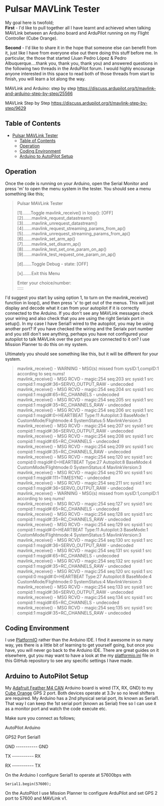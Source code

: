 # Pulsar MAVLink Tester

My goal here is twofold;  
**First** - I'd like to pull together all I have learnt and achieved when talking MAVLink between an Arduino board and ArduPilot running on my Flight Controller (Cube Orange).

**Second** - I'd like to share it in the hope that someone else can benefit from it, just like I have from everyone else out there doing this stuff before me.  In particular, the those that started (Juan Pedro López & Pedro Albuquerque....thank you, thank you, thank you) and answered questions in the following two threads in the ArduPilot forum.  I would highly encourage anyone interested in this space to read both of those threads from start to finish, you will learn a lot along the way.

MAVLink and Arduino: step by step
https://discuss.ardupilot.org/t/mavlink-and-arduino-step-by-step/25566

MAVLink Step by Step
https://discuss.ardupilot.org/t/mavlink-step-by-step/9629

## Table of Contents
- [Pulsar MAVLink Tester](#pulsar-mavlink-tester)
  - [Table of Contents](#table-of-contents)
  - [Operation](#operation)
  - [Coding Environment](#coding-environment)
  - [Arduino to AutoPilot Setup](#arduino-to-autopilot-setup)


## Operation

Once the code is running on your Arduino, open the Serial Monitor and press 'm' to open the menu system in the tester.
You should see a menu something like this;

> Pulsar MAVLink Tester  
>   
>[1].......Toggle mavlink_receive() in loop(): [OFF]  
>[2].......mavlink_request_datastream()  
>[3].......mavlink_unrequest_datastream()  
>[4].......mavlink_request_streaming_params_from_ap()  
>[5].......mavlink_unrequest_streaming_params_from_ap()  
>[6].......mavlink_set_arm_ap()  
>[7].......mavlink_set_disarm_ap()  
>[8].......mavlink_test_set_one_param_on_ap()  
>[9].......mavlink_test_request_one_param_on_ap()  
>  
>[d].......Toggle Debug - state: [OFF]  
>  
>[x].......Exit this Menu  
>  
>Enter your choice/number:   
>:::::


I'd suggest you start by using option 1, to turn on the mavlink_receive() function in loop(), and then press 'x' to get out of the menus.
This will just display and decode what it can from your autopilot if it is correctly connected to the Arduino.  If you don't see any MAVLink messages check your wiring and also check that you are using the right Serialx port in setup().  In my case I have Serial1 wired to the autopilot, you may be using another port?
If you have checked the wiring and the Serialx port number and you still don't see anything, perhaps you have not configured your autopilot to talk MAVLink over the port you are connected to it on?  I use Mission Planner to do this on my system.

Ultimately you should see something like this, but it will be different for your system.

>mavlink_receive() - WARNING - MSG(s) missed from sysID:1,compID:1 according to seq nums!  
>mavlink_receive() - MSG RCVD - magic:254 seq:203 src sysid:1 src compid:1 msgid#:36=SERVO_OUTPUT_RAW - undecoded  
>mavlink_receive() - MSG RCVD - magic:254 seq:204 src sysid:1 src compid:1 msgid#:65=RC_CHANNELS - undecoded  
>mavlink_receive() - MSG RCVD - magic:254 seq:205 src sysid:1 src compid:1 msgid#:35=RC_CHANNELS_RAW - undecoded  
>mavlink_receive() - MSG RCVD - magic:254 seq:206 src sysid:1 src compid:1 msgid#:0=HEARTBEAT Type:11 Autopilot:3 BaseMode:1 CustomMode/Flightmode:4 SystemStatus:5 MavlinkVersion:3  
>mavlink_receive() - MSG RCVD - magic:254 seq:207 src sysid:1 src compid:1 msgid#:36=SERVO_OUTPUT_RAW - undecoded  
>mavlink_receive() - MSG RCVD - magic:254 seq:208 src sysid:1 src compid:1 msgid#:65=RC_CHANNELS - undecoded  
>mavlink_receive() - MSG RCVD - magic:254 seq:209 src sysid:1 src compid:1 msgid#:35=RC_CHANNELS_RAW - undecoded  
>mavlink_receive() - MSG RCVD - magic:254 seq:120 src sysid:1 src compid:0 msgid#:0=HEARTBEAT Type:27 Autopilot:8 BaseMode:4 CustomMode/Flightmode:0 SystemStatus:4 MavlinkVersion:3  
>mavlink_receive() - MSG RCVD - magic:254 seq:210 src sysid:1 src compid:1 msgid#:111=TIMESYNC - undecoded  
>mavlink_receive() - MSG RCVD - magic:254 seq:211 src sysid:1 src compid:1 msgid#:36=SERVO_OUTPUT_RAW - undecoded  
>mavlink_receive() - WARNING - MSG(s) missed from sysID:1,compID:1 according to seq nums!  
>mavlink_receive() - MSG RCVD - magic:254 seq:127 src sysid:1 src compid:1 msgid#:65=RC_CHANNELS - undecoded  
>mavlink_receive() - MSG RCVD - magic:254 seq:128 src sysid:1 src compid:1 msgid#:35=RC_CHANNELS_RAW - undecoded  
>mavlink_receive() - MSG RCVD - magic:254 seq:129 src sysid:1 src compid:1 msgid#:0=HEARTBEAT Type:11 Autopilot:3 BaseMode:1 CustomMode/Flightmode:4 SystemStatus:5 MavlinkVersion:3  
>mavlink_receive() - MSG RCVD - magic:254 seq:130 src sysid:1 src compid:1 msgid#:36=SERVO_OUTPUT_RAW - undecoded  
>mavlink_receive() - MSG RCVD - magic:254 seq:131 src sysid:1 src compid:1 msgid#:65=RC_CHANNELS - undecoded  
>mavlink_receive() - MSG RCVD - magic:254 seq:132 src sysid:1 src compid:1 msgid#:35=RC_CHANNELS_RAW - undecoded  
>mavlink_receive() - MSG RCVD - magic:254 seq:120 src sysid:1 src compid:0 msgid#:0=HEARTBEAT Type:27 Autopilot:8 BaseMode:4 CustomMode/Flightmode:0 SystemStatus:4 MavlinkVersion:3  
>mavlink_receive() - MSG RCVD - magic:254 seq:133 src sysid:1 src compid:1 msgid#:36=SERVO_OUTPUT_RAW - undecoded  
>mavlink_receive() - MSG RCVD - magic:254 seq:134 src sysid:1 src compid:1 msgid#:65=RC_CHANNELS - undecoded  
>mavlink_receive() - MSG RCVD - magic:254 seq:135 src sysid:1 src compid:1 msgid#:35=RC_CHANNELS_RAW - undecoded  



## Coding Environment

I use [PlatformIO](https://platformio.org) rather than the Arduino IDE.  I find it awesome in so many way, yes there is a little bit of learning to get yourself going, but once you have, you will never go back to the Arduino IDE. There are great guides on it elsewhere, gut you may want to have a look at the my [platformio.ini](https://github.com/pauljeffress/Pulsar-MAVLink-Tester/blob/master/platformio.ini) file in this GitHub repository to see any specific settings I have made.

## Arduino to AutoPilot Setup

My [Adafruit Feather M4 CAN](https://www.adafruit.com/product/4759) Arduino board is wired (TX, RX, GND) to my [Cube Orange](https://ardupilot.org/copter/docs/common-thecubeorange-overview.html) GPS 2 port. Both devices operate at 3.3v so no level shifters are required. My Arduino has a 2nd physical serial port, its known as Serial1. That way I can keep the 1st serial port (known as Serial) free so I can use it as a monitor port and watch the code execute etc.

Make sure you connect as follows;

AutoPilot       Arduino

GPS2 Port       Serial1

GND ----------- GND

TX  ----------- RX

RX  ----------- TX

On the Arduino I configure Serial1 to operate at 57600bps with

    Serial1.begin(57600);

On the AutoPilot I use Mission Planner to configure ArduPilot and set GPS 2 port to 57600 and MAVLink v1.

